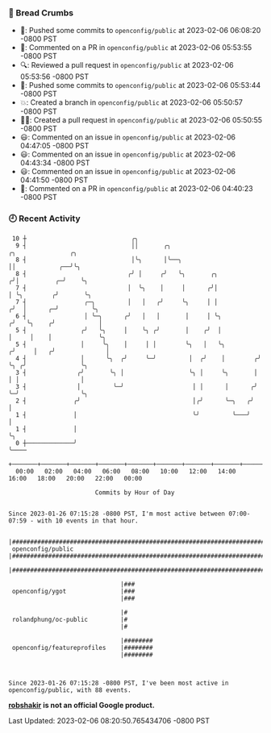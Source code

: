 ### 🍞 Bread Crumbs

 * 🚢: Pushed some commits to `openconfig/public` at 2023-02-06 06:08:20 -0800 PST
 * 💬: Commented on a PR in  `openconfig/public` at 2023-02-06 05:53:55 -0800 PST
 * 🔍: Reviewed a pull request in  `openconfig/public` at 2023-02-06 05:53:56 -0800 PST
 * 🚢: Pushed some commits to `openconfig/public` at 2023-02-06 05:53:44 -0800 PST
 * 💥: Created a branch in `openconfig/public` at 2023-02-06 05:50:57 -0800 PST
 * ✍🏼: Created a pull request in `openconfig/public` at 2023-02-06 05:50:55 -0800 PST
 * 😃: Commented on an issue in `openconfig/public` at 2023-02-06 04:47:05 -0800 PST
 * 😃: Commented on an issue in `openconfig/public` at 2023-02-06 04:43:34 -0800 PST
 * 😃: Commented on an issue in `openconfig/public` at 2023-02-06 04:41:50 -0800 PST
 * 💬: Commented on a PR in  `openconfig/public` at 2023-02-06 04:40:23 -0800 PST

### 🕘 Recent Activity
```
 10 ┼                             ╭╮
  9 ┤                             ││       ╭╮                            ╭╮               ╭╮
  8 ┤                             │╰╮      │╰──╮                         ││            ╭──╯╰╮
  8 ┤                            ╭╯ │     ╭╯   ╰╮       ╭╮              ╭╯│          ╭─╯    ╰╮
  7 ┤                            │  ╰╮    │     │      ╭╯│              │ ╰╮        ╭╯       ╰╮
  7 ┤                ╭─╮         │   │   ╭╯     ╰╮     │ │             ╭╯  │      ╭─╯         ╰╮
  6 ┤                │ ╰─╮      ╭╯   │   │       │     │ ╰╮           ╭╯   ╰╮    ╭╯            │
  5 ┤               ╭╯   ╰╮     │    ╰╮ ╭╯       │    ╭╯  │           │     │    │             ╰╮
  5 ┤               │     ╰╮    │     │ │        ╰╮   │   ╰╮         ╭╯     │   ╭╯              │
  4 ┤               │      ╰╮  ╭╯     ╰─╯         │  ╭╯    │        ╭╯      ╰╮ ╭╯               ╰╮
  3 ┤              ╭╯       ╰╮ │                  ╰╮ │     ╰╮       │        │ │                 │
  3 ┤              │         ╰─╯                   │ │      │      ╭╯        ╰─╯                 ╰╮
  2 ┤             ╭╯                               │╭╯      ╰─╮   ╭╯                              │
  1 ┤             │                                ╰╯         ╰───╯                               │
  1 ┤             │                                                                               ╰╮
  0 ┼─────────────╯                                                                                ╰────
    +───────+───────+───────+───────+───────+───────+───────+───────+───────+───────+───────+───────+────
  00:00   02:00   04:00   06:00   08:00   10:00   12:00   14:00   16:00   18:00   20:00   22:00   00:00   

						Commits by Hour of Day


Since 2023-01-26 07:15:28 -0800 PST, I'm most active between 07:00-07:59 - with 10 events in that hour.

```



```
                               |########################################################################################
 openconfig/public             |########################################################################################
                               |########################################################################################

                               |###
 openconfig/ygot               |###
                               |###

                               |#
 rolandphung/oc-public         |#
                               |#

                               |########
 openconfig/featureprofiles    |########
                               |########



Since 2023-01-26 07:15:28 -0800 PST, I've been most active in openconfig/public, with 88 events.

```
**[robshakir](mailto:robjs@google.com) is not an official Google product.**  


Last Updated: 2023-02-06 08:20:50.765434706 -0800 PST
